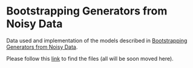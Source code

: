 # Bootstrapping Generators from Noisy Data

Data used and implementation of the models described in [Bootstrapping Generators from Noisy Data](https://arxiv.org/abs/1804.06385). 


Please follow this [link](https://github.com/lauhaide/wikigen) to find the files (all will be soon moved here).
